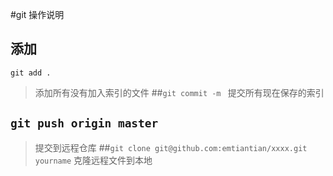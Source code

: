 #git 操作说明
## 添加 
`git add .`
> 添加所有没有加入索引的文件
##`git commit -m `
>提交所有现在保存的索引
## `git push origin master`
>提交到远程仓库
##`git clone git@github.com:emtiantian/xxxx.git yourname`
>克隆远程文件到本地